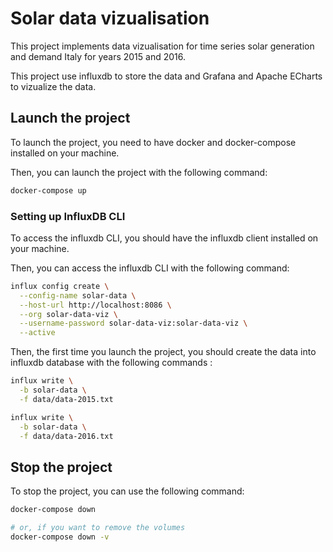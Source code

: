 # Solar data vizualisation

This project implements data vizualisation for time series solar generation and
demand Italy for years 2015 and 2016. 

This project use influxdb to store the data and Grafana and Apache ECharts to
vizualize the data. 

## Launch the project

To launch the project, you need to have docker and docker-compose installed on
your machine. 

Then, you can launch the project with the following command:

```bash
docker-compose up
```

### Setting up InfluxDB CLI

To access the influxdb CLI, you should have the influxdb client installed on
your machine. 

Then, you can access the influxdb CLI with the following command:
```bash
influx config create \
  --config-name solar-data \
  --host-url http://localhost:8086 \
  --org solar-data-viz \
  --username-password solar-data-viz:solar-data-viz \
  --active
```

Then, the first time you launch the project, you should create the data into
influxdb database with the following commands :
```bash
influx write \
  -b solar-data \
  -f data/data-2015.txt

influx write \
  -b solar-data \
  -f data/data-2016.txt
```

## Stop the project

To stop the project, you can use the following command:

```bash
docker-compose down

# or, if you want to remove the volumes
docker-compose down -v
```
